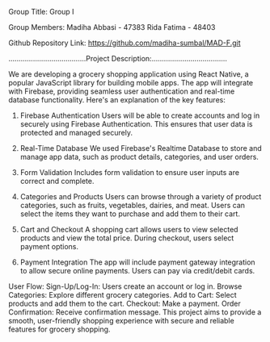 Group Title: Group I

Group Members:
Madiha Abbasi - 47383
Rida Fatima - 48403

Github Repository Link:
https://github.com/madiha-sumbal/MAD-F.git

......................................Project Description:.....................................

We are developing a grocery shopping application using React Native, a popular JavaScript library for building mobile apps. The app will integrate with Firebase, providing seamless user authentication and real-time database functionality. Here's an explanation of the key features:

1. Firebase Authentication
Users will be able to create accounts and log in securely using Firebase Authentication.
This ensures that user data is protected and managed securely.

2. Real-Time Database
We used Firebase's Realtime Database to store and manage app data, such as product details, categories, and user orders.

3. Form Validation
Includes form validation to ensure user inputs are correct and complete.

4. Categories and Products
Users can browse through a variety of product categories, such as fruits, vegetables, dairies, and meat.
Users can select the items they want to purchase and add them to their cart.

5. Cart and Checkout
A shopping cart allows users to view selected products and view the total price.
During checkout, users select payment options.

6. Payment Integration
The app will include payment gateway integration to allow secure online payments.
Users can pay via credit/debit cards.

User Flow:
Sign-Up/Log-In: Users create an account or log in.
Browse Categories: Explore different grocery categories.
Add to Cart: Select products and add them to the cart.
Checkout: Make a payment.
Order Confirmation: Receive confirmation message.
This project aims to provide a smooth, user-friendly shopping experience with secure and reliable features for grocery shopping.


